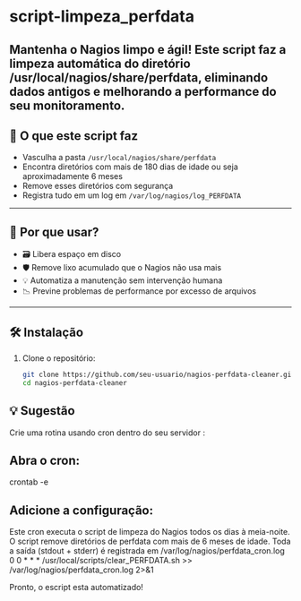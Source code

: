 # script-limpeza_perfdata
Mantenha o Nagios limpo e ágil! Este script faz a limpeza automática do diretório  /usr/local/nagios/share/perfdata, eliminando dados antigos e melhorando a performance do seu monitoramento.
---

## 🚀 O que este script faz

- Vasculha a pasta `/usr/local/nagios/share/perfdata`
- Encontra diretórios com mais de 180 dias de idade ou seja aproximadamente 6 meses
- Remove esses diretórios com segurança
- Registra tudo em um log em `/var/log/nagios/log_PERFDATA`

---

## 🧠 Por que usar?

- 🗃️ Libera espaço em disco
- 🛡️ Remove lixo acumulado que o Nagios não usa mais
- 💡 Automatiza a manutenção sem intervenção humana
- 📉 Previne problemas de performance por excesso de arquivos

---

## 🛠️ Instalação

1. Clone o repositório:

   ```bash
   git clone https://github.com/seu-usuario/nagios-perfdata-cleaner.git
   cd nagios-perfdata-cleaner

## 💡 Sugestão

   Crie uma rotina usando cron dentro do seu servidor :
   
  ## Abra o cron:
  crontab -e

  ## Adicione a configuração:
   Este cron executa o script de limpeza do Nagios todos os dias à meia-noite.
   O script remove diretórios de perfdata com mais de 6 meses de idade.
   Toda a saída (stdout + stderr) é registrada em /var/log/nagios/perfdata_cron.log
   0 0 * * * /usr/local/scripts/clear_PERFDATA.sh >> /var/log/nagios/perfdata_cron.log 2>&1

Pronto, o escript esta automatizado!
   
